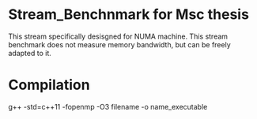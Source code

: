 # Stream_Benchnmark for Msc thesis


This stream specifically desisgned for NUMA machine. This stream benchmark does not measure memory bandwidth, but can be freely adapted to it.

# Compilation

g++ -std=c++11 -fopenmp -O3 filename -o name_executable
